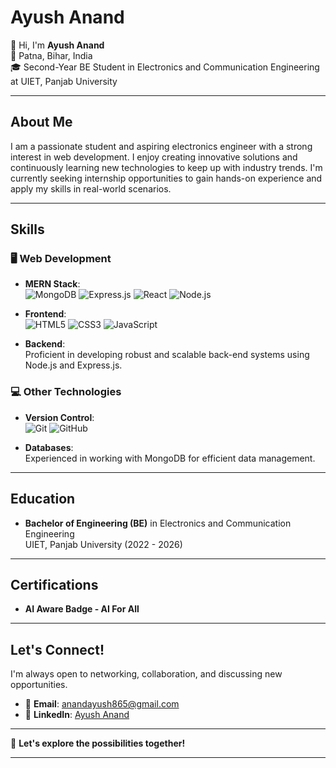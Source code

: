 # Ayush Anand

👋 Hi, I'm **Ayush Anand**  
📍 Patna, Bihar, India  
🎓 Second-Year BE Student in Electronics and Communication Engineering at UIET, Panjab University  

---

## About Me

I am a passionate student and aspiring electronics engineer with a strong interest in web development. I enjoy creating innovative solutions and continuously learning new technologies to keep up with industry trends. I'm currently seeking internship opportunities to gain hands-on experience and apply my skills in real-world scenarios.

---

## Skills

### 🖥️ Web Development

- **MERN Stack**:  
  ![MongoDB](https://img.shields.io/badge/-MongoDB-47A248?style=flat&logo=mongodb&logoColor=white) 
  ![Express.js](https://img.shields.io/badge/-Express.js-000000?style=flat&logo=express&logoColor=white) 
  ![React](https://img.shields.io/badge/-React-61DAFB?style=flat&logo=react&logoColor=white) 
  ![Node.js](https://img.shields.io/badge/-Node.js-339933?style=flat&logo=node.js&logoColor=white) 

- **Frontend**:  
  ![HTML5](https://img.shields.io/badge/-HTML5-E34F26?style=flat&logo=html5&logoColor=white) 
  ![CSS3](https://img.shields.io/badge/-CSS3-1572B6?style=flat&logo=css3&logoColor=white) 
  ![JavaScript](https://img.shields.io/badge/-JavaScript-F7DF1E?style=flat&logo=javascript&logoColor=black) 

- **Backend**:  
  Proficient in developing robust and scalable back-end systems using Node.js and Express.js.

### 💻 Other Technologies

- **Version Control**:  
  ![Git](https://img.shields.io/badge/-Git-F05032?style=flat&logo=git&logoColor=white) 
  ![GitHub](https://img.shields.io/badge/-GitHub-181717?style=flat&logo=github&logoColor=white)

- **Databases**:  
  Experienced in working with MongoDB for efficient data management.

---

## Education

- **Bachelor of Engineering (BE)** in Electronics and Communication Engineering  
  UIET, Panjab University (2022 - 2026)

---

## Certifications

- **AI Aware Badge - AI For All**

---


## Let's Connect!

I'm always open to networking, collaboration, and discussing new opportunities.

- 📧 **Email**: anandayush865@gmail.com
- 💼 **LinkedIn**: [Ayush Anand](https://www.linkedin.com/in/ayush-anand-566a3622b)

---

🚀 **Let's explore the possibilities together!**

---

